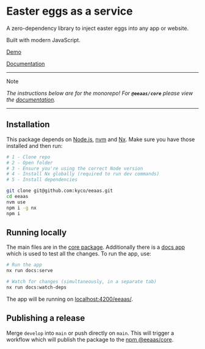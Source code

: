 # Easter eggs as a service

A zero-dependency library to inject easter eggs into any app or website.

Built with modern JavaScript.

[Demo](https://kyco.github.io/eeaas/examples/nyancat)

[Documentation](https://kyco.github.io/eeaas/)

---

> [!NOTE]
> *The instructions below are for the monorepo! For __`@eeaas/core`__ please view the [documentation](https://kyco.github.io/eeaas/).*

---

## Installation

This package depends on [Node.js](https://nodejs.org), [nvm](https://github.com/nvm-sh/nvm) and [Nx](https://nx.dev/). Make sure you have those installed and then run:

```sh
# 1 - Clone repo
# 2 - Open folder
# 3 - Ensure you're using the correct Node version
# 4 - Install Nx globally (required to run dev commands)
# 5 - Install dependencies

git clone git@github.com:kyco/eeaas.git
cd eeaas
nvm use
npm i -g nx
npm i
```

## Running locally

The main files are in the [core package](./packages/core/src/). Additionally there is a [docs app](./apps/docs/src/) which is used to test all the changes. To run the app, use:

```sh
# Run the app
nx run docs:serve

# Watch for changes (simultaneously, in a separate tab)
nx run docs:watch-deps
```

The app will be running on [localhost:4200/eeaas/](http://localhost:4200/eeaas/).

## Publishing a release

Merge `develop` into `main` or push directly on `main`. This will trigger a workflow which will publish the package to the [npm @eeaas/core](https://www.npmjs.com/package/@eeaas/core).
